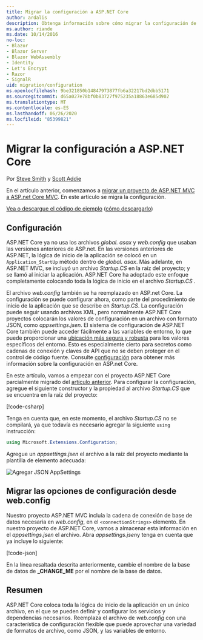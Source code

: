 ```yaml
---
title: Migrar la configuración a ASP.NET Core
author: ardalis
description: Obtenga información sobre cómo migrar la configuración de un proyecto de ASP.NET MVC a un proyecto de MVC de ASP.NET Core.
ms.author: riande
ms.date: 10/14/2016
no-loc:
- Blazor
- Blazor Server
- Blazor WebAssembly
- Identity
- Let's Encrypt
- Razor
- SignalR
uid: migration/configuration
ms.openlocfilehash: 9be321850b14847973877fb6a32217bd2dbb5171
ms.sourcegitcommit: d65a027e78bf0b83727f975235a18863e685d902
ms.translationtype: MT
ms.contentlocale: es-ES
ms.lasthandoff: 06/26/2020
ms.locfileid: "85399821"
---
```

# <a name="migrate-configuration-to-aspnet-core"></a>Migrar la configuración a ASP.NET Core

Por [Steve Smith](https://ardalis.com/) y [Scott Addie](https://scottaddie.com)

En el artículo anterior, comenzamos a [migrar un proyecto de ASP.NET MVC a ASP.net Core MVC](xref:migration/mvc). En este artículo se migra la configuración.

[Vea o descargue el código de ejemplo](https://github.com/dotnet/AspNetCore.Docs/tree/master/aspnetcore/migration/configuration/samples) ([cómo descargarlo](xref:index#how-to-download-a-sample))

## <a name="setup-configuration"></a>Configuración

ASP.NET Core ya no usa los archivos *global. asax* y *web.config* que usaban las versiones anteriores de ASP.net. En las versiones anteriores de ASP.NET, la lógica de inicio de la aplicación se colocó en un `Application_StartUp` método dentro de *global. asax*. Más adelante, en ASP.NET MVC, se incluyó un archivo *Startup.CS* en la raíz del proyecto; y se llamó al iniciar la aplicación. ASP.NET Core ha adoptado este enfoque completamente colocando toda la lógica de inicio en el archivo *Startup.CS* .

El archivo *web.config* también se ha reemplazado en ASP.net Core. La configuración se puede configurar ahora, como parte del procedimiento de inicio de la aplicación que se describe en *Startup.CS*. La configuración puede seguir usando archivos XML, pero normalmente ASP.NET Core proyectos colocarán los valores de configuración en un archivo con formato JSON, como *appsettings.jsen*. El sistema de configuración de ASP.NET Core también puede acceder fácilmente a las variables de entorno, lo que puede proporcionar una [ubicación más segura y robusta](xref:security/app-secrets) para los valores específicos del entorno. Esto es especialmente cierto para secretos como cadenas de conexión y claves de API que no se deben proteger en el control de código fuente. Consulte [configuración](xref:fundamentals/configuration/index) para obtener más información sobre la configuración en ASP.net Core.

En este artículo, vamos a empezar con el proyecto ASP.NET Core parcialmente migrado del [artículo anterior](xref:migration/mvc). Para configurar la configuración, agregue el siguiente constructor y la propiedad al archivo *Startup.CS* que se encuentra en la raíz del proyecto:

[!code-csharp[](configuration/samples/WebApp1/src/WebApp1/Startup.cs?range=11-16)]

Tenga en cuenta que, en este momento, el archivo *Startup.CS* no se compilará, ya que todavía es necesario agregar la siguiente `using` instrucción:

```csharp
using Microsoft.Extensions.Configuration;
```

Agregue un *appsettings.jsen* el archivo a la raíz del proyecto mediante la plantilla de elemento adecuada:

![Agregar JSON AppSettings](configuration/_static/add-appsettings-json.png)

## <a name="migrate-configuration-settings-from-webconfig"></a>Migrar las opciones de configuración desde web.config

Nuestro proyecto ASP.NET MVC incluía la cadena de conexión de base de datos necesaria en *web.config*, en el `<connectionStrings>` elemento. En nuestro proyecto de ASP.NET Core, vamos a almacenar esta información en el *appsettings.jsen* el archivo. Abra *appsettings.jsen*y tenga en cuenta que ya incluye lo siguiente:

[!code-json[](../migration/configuration/samples/WebApp1/src/WebApp1/appsettings.json?highlight=4)]

En la línea resaltada descrita anteriormente, cambie el nombre de la base de datos de **_CHANGE_ME** por el nombre de la base de datos.

## <a name="summary"></a>Resumen

ASP.NET Core coloca toda la lógica de inicio de la aplicación en un único archivo, en el que se pueden definir y configurar los servicios y dependencias necesarios. Reemplaza el archivo de *web.config* con una característica de configuración flexible que puede aprovechar una variedad de formatos de archivo, como JSON, y las variables de entorno.
